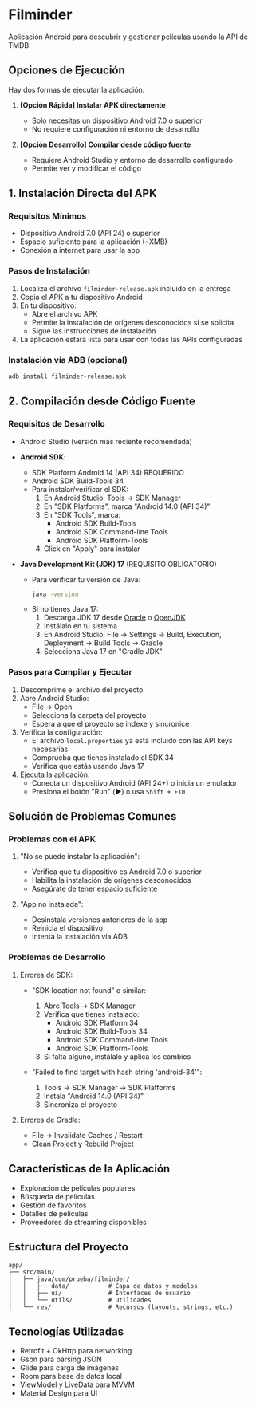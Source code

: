 # Filminder

Aplicación Android para descubrir y gestionar películas usando la API de TMDB.

## Opciones de Ejecución

Hay dos formas de ejecutar la aplicación:

1. **[Opción Rápida] Instalar APK directamente**
   - Solo necesitas un dispositivo Android 7.0 o superior
   - No requiere configuración ni entorno de desarrollo
   
2. **[Opción Desarrollo] Compilar desde código fuente**
   - Requiere Android Studio y entorno de desarrollo configurado
   - Permite ver y modificar el código

## 1. Instalación Directa del APK

### Requisitos Mínimos
- Dispositivo Android 7.0 (API 24) o superior
- Espacio suficiente para la aplicación (~XMB)
- Conexión a internet para usar la app

### Pasos de Instalación
1. Localiza el archivo `filminder-release.apk` incluido en la entrega
2. Copia el APK a tu dispositivo Android
3. En tu dispositivo:
   - Abre el archivo APK
   - Permite la instalación de orígenes desconocidos si se solicita
   - Sigue las instrucciones de instalación
4. La aplicación estará lista para usar con todas las APIs configuradas

### Instalación vía ADB (opcional)
```bash
adb install filminder-release.apk
```

## 2. Compilación desde Código Fuente

### Requisitos de Desarrollo
- Android Studio (versión más reciente recomendada)
- **Android SDK**:
  - SDK Platform Android 14 (API 34) REQUERIDO
  - Android SDK Build-Tools 34
  - Para instalar/verificar el SDK:
    1. En Android Studio: Tools -> SDK Manager
    2. En "SDK Platforms", marca "Android 14.0 (API 34)"
    3. En "SDK Tools", marca:
       - Android SDK Build-Tools
       - Android SDK Command-line Tools
       - Android SDK Platform-Tools
    4. Click en "Apply" para instalar

- **Java Development Kit (JDK) 17** (REQUISITO OBLIGATORIO)
  - Para verificar tu versión de Java:
    ```bash
    java -version
    ```
  - Si no tienes Java 17:
    1. Descarga JDK 17 desde [Oracle](https://www.oracle.com/java/technologies/downloads/#java17) o [OpenJDK](https://adoptium.net/)
    2. Instálalo en tu sistema
    3. En Android Studio: File -> Settings -> Build, Execution, Deployment -> Build Tools -> Gradle
    4. Selecciona Java 17 en "Gradle JDK"

### Pasos para Compilar y Ejecutar
1. Descomprime el archivo del proyecto
2. Abre Android Studio:
   - File -> Open
   - Selecciona la carpeta del proyecto
   - Espera a que el proyecto se indexe y sincronice
3. Verifica la configuración:
   - El archivo `local.properties` ya está incluido con las API keys necesarias
   - Comprueba que tienes instalado el SDK 34
   - Verifica que estás usando Java 17
4. Ejecuta la aplicación:
   - Conecta un dispositivo Android (API 24+) o inicia un emulador
   - Presiona el botón "Run" (▶️) o usa `Shift + F10`

## Solución de Problemas Comunes

### Problemas con el APK
1. "No se puede instalar la aplicación":
   - Verifica que tu dispositivo es Android 7.0 o superior
   - Habilita la instalación de orígenes desconocidos
   - Asegúrate de tener espacio suficiente

2. "App no instalada":
   - Desinstala versiones anteriores de la app
   - Reinicia el dispositivo
   - Intenta la instalación vía ADB

### Problemas de Desarrollo
1. Errores de SDK:
   - "SDK location not found" o similar:
     1. Abre Tools -> SDK Manager
     2. Verifica que tienes instalado:
        - Android SDK Platform 34
        - Android SDK Build-Tools 34
        - Android SDK Command-line Tools
        - Android SDK Platform-Tools
     3. Si falta alguno, instálalo y aplica los cambios
   
   - "Failed to find target with hash string 'android-34'":
     1. Tools -> SDK Manager -> SDK Platforms
     2. Instala "Android 14.0 (API 34)"
     3. Sincroniza el proyecto

2. Errores de Gradle:
   - File -> Invalidate Caches / Restart
   - Clean Project y Rebuild Project

## Características de la Aplicación

- Exploración de películas populares
- Búsqueda de películas
- Gestión de favoritos
- Detalles de películas
- Proveedores de streaming disponibles

## Estructura del Proyecto

```
app/
├── src/main/
│   ├── java/com/prueba/filminder/
│   │   ├── data/           # Capa de datos y modelos
│   │   ├── ui/             # Interfaces de usuario
│   │   └── utils/          # Utilidades
│   └── res/                # Recursos (layouts, strings, etc.)
```

## Tecnologías Utilizadas

- Retrofit + OkHttp para networking
- Gson para parsing JSON
- Glide para carga de imágenes
- Room para base de datos local
- ViewModel y LiveData para MVVM
- Material Design para UI
